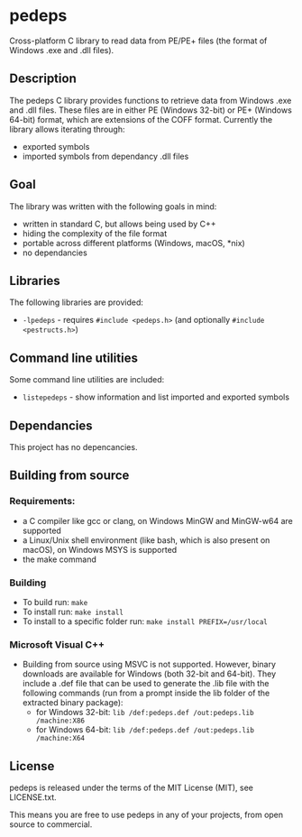 pedeps
======
Cross-platform C library to read data from PE/PE+ files (the format of Windows .exe and .dll files).

Description
-----------
The pedeps C library provides functions to retrieve data from Windows .exe and .dll files.
These files are in either PE (Windows 32-bit) or PE+ (Windows 64-bit) format, which are extensions of the COFF format.
Currently the library allows iterating through:
- exported symbols
- imported symbols from dependancy .dll files

Goal
----
The library was written with the following goals in mind:
- written in standard C, but allows being used by C++
- hiding the complexity of the file format
- portable across different platforms (Windows, macOS, *nix)
- no dependancies

Libraries
---------

The following libraries are provided:
- `-lpedeps` - requires `#include <pedeps.h>` (and optionally `#include <pestructs.h>`)

Command line utilities
----------------------
Some command line utilities are included:
- `listepedeps` - show information and list imported and exported symbols

Dependancies
------------
This project has no depencancies.

Building from source
--------------------
### Requirements:
- a C compiler like gcc or clang, on Windows MinGW and MinGW-w64 are supported
- a Linux/Unix shell environment (like bash, which is also present on macOS), on Windows MSYS is supported
- the make command

### Building
- To build run: `make`
- To install run: `make install`
- To install to a specific folder run: `make install PREFIX=/usr/local`

### Microsoft Visual C++
- Building from source using MSVC is not supported. However, binary downloads are available for Windows (both 32-bit and 64-bit). They include a .def file that can be used to generate the .lib file with the following commands (run from a prompt inside the lib folder of the extracted binary package):
  + for Windows 32-bit: `lib /def:pedeps.def /out:pedeps.lib /machine:X86`
  + for Windows 64-bit: `lib /def:pedeps.def /out:pedeps.lib /machine:X64`

License
-------
pedeps is released under the terms of the MIT License (MIT), see LICENSE.txt.

This means you are free to use pedeps in any of your projects, from open source to commercial.
